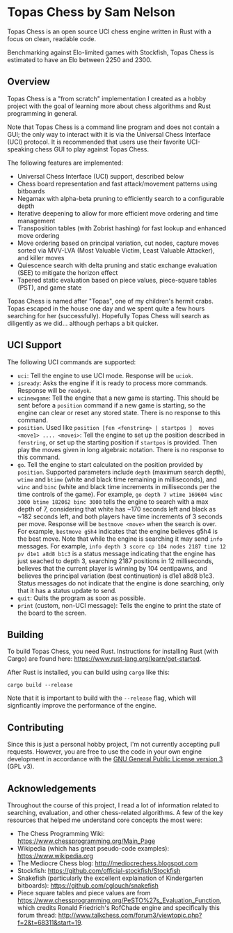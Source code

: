 # Topas Chess by Sam Nelson

Topas Chess is an open source UCI chess engine written in Rust with a focus on clean, readable code.

Benchmarking against Elo-limited games with Stockfish, Topas Chess is estimated to have an Elo between 2250 and 2300.

## Overview

Topas Chess is a "from scratch" implementation I created as a hobby project with the goal of learning more about chess algorithms and Rust programming in general.

Note that Topas Chess is a command line program and does not contain a GUI; the only way to interact with it is via the Universal Chess Interface (UCI) protocol.  It is recommended that users use their favorite UCI-speaking chess GUI to play against Topas Chess.

The following features are implemented:
 * Universal Chess Interface (UCI) support, described below
 * Chess board representation and fast attack/movement patterns using bitboards
 * Negamax with alpha-beta pruning to efficiently search to a configurable depth
 * Iterative deepening to allow for more efficient move ordering and time management
 * Transposition tables (with Zobrist hashing) for fast lookup and enhanced move ordering
 * Move ordering based on principal variation, cut nodes, capture moves sorted via MVV-LVA (Most Valuable Victim, Least Valuable Attacker), and killer moves
 * Quiescence search with delta pruning and static exchange evaluation (SEE) to mitigate the horizon effect
 * Tapered static evaluation based on piece values, piece-square tables (PST), and game state

Topas Chess is named after "Topas", one of my children's hermit crabs.  Topas escaped in the house one day and we spent quite a few hours searching for her (successfully).  Hopefully Topas Chess will search as diligently as we did... although perhaps a bit quicker.

## UCI Support

The following UCI commands are supported:
 * `uci`: Tell the engine to use UCI mode.  Response will be `uciok`.
 * `isready`: Asks the engine if it is ready to process more commands.  Response will be `readyok`.
 * `ucinewgame`: Tell the engine that a new game is starting.  This should be sent before a `position` command if a new game is starting, so the engine can clear or reset any stored state.  There is no response to this command.
 * `position`.  Used like `position [fen <fenstring> | startpos ]  moves <move1> .... <movei>`: Tell the engine to set up the position described in `fenstring`, or set up the starting position if `startpos` is provided.  Then play the moves given in long algebraic notation.  There is no response to this command.
 * `go`.  Tell the engine to start calculated on the position provided by `position`.  Supported parameters include `depth` (maximum search depth), `wtime` and `btime` (white and black time remaining in milliseconds), and `winc` and `binc` (white and black time increments in milliseconds per the time controls of the game).  For example, `go depth 7 wtime 169604 winc 3000 btime 182062 binc 3000` tells the engine to search with a max depth of 7, considering that white has ~170 seconds left and black as ~182 seconds left, and both players have time increments of 3 seconds per move.  Response will be `bestmove <move>` when the search is over.  For example, `bestmove g5h4` indicates that the engine believes g5h4 is the best move.  Note that while the engine is searching it may send `info` messages.  For example, `info depth 3 score cp 104 nodes 2187 time 12 pv d1e1 a8d8 b1c3` is a status message indicating that the engine has just seached to depth 3, searching 2187 positions in 12 milliseconds, believes that the current player is winning by 104 centipawns, and believes the principal variation (best continuation) is d1e1 a8d8 b1c3.  Status messages do not indicate that the engine is done searching, only that it has a status update to send.
 * `quit`: Quits the program as soon as possible.
 * `print` (custom, non-UCI message): Tells the engine to print the state of the board to the screen.

## Building

To build Topas Chess, you need Rust.  Instructions for installing Rust (with Cargo) are found here: https://www.rust-lang.org/learn/get-started.

After Rust is installed, you can build using `cargo` like this:

```
cargo build --release
```

Note that it is important to build with the `--release` flag, which will signficantly improve the performance of the engine.

## Contributing

Since this is just a personal hobby project, I'm not currently accepting pull requests.  However, you are free to use the code in your own engine development in accordance with the [GNU General Public License version 3](LICENSE) (GPL v3).

## Acknowledgements

Throughout the course of this project, I read a lot of information related to searching, evaluation, and other chess-related algorithms.  A few of the key resources that helped me understand core concepts the most were:
 * The Chess Programming Wiki: https://www.chessprogramming.org/Main_Page
 * Wikipedia (which has great pseudo-code examples): https://www.wikipedia.org
 * The Mediocre Chess blog: http://mediocrechess.blogspot.com
 * Stockfish: https://github.com/official-stockfish/Stockfish
 * Snakefish (particularly the excellent explaination of Kindergarten bitboards): https://github.com/cglouch/snakefish
 * Piece square tables and piece values are from https://www.chessprogramming.org/PeSTO%27s_Evaluation_Function, which credits Ronald Friedrich's RofChade engine and specifically this forum thread: http://www.talkchess.com/forum3/viewtopic.php?f=2&t=68311&start=19.

